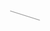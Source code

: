 <style>
#spinner {
  -webkit-animation: spin .5s infinite;
  -webkit-animation-delay: 1ms;
  width: 50px;
  margin: auto;
  display: block;
  border-top: 1px solid;
  border-width: 50%;
  margin-top: 200px;
  border-radius: 5px;
  border-color: rgb(150, 150, 150);
}
@-webkit-keyframes spin {
  from {
    -webkit-transform: rotate(0deg);
  }
  to {
     -webkit-transform: rotate(360deg);
  }
}
</style>

<div id="spinner">

</div>
